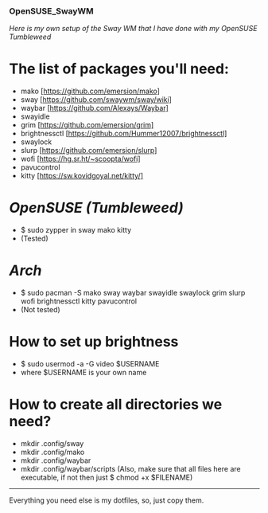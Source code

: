 ### OpenSUSE_SwayWM
_Here is my own setup of the Sway WM that I have done with my OpenSUSE Tumbleweed_ 

# The list of packages you'll need:
- mako [https://github.com/emersion/mako]
- sway [https://github.com/swaywm/sway/wiki]
- waybar [https://github.com/Alexays/Waybar]
- swayidle
- grim [https://github.com/emersion/grim]
- brightnessctl [https://github.com/Hummer12007/brightnessctl]
- swaylock
- slurp [https://github.com/emersion/slurp]
- wofi [https://hg.sr.ht/~scoopta/wofi] 
- pavucontrol
- kitty [https://sw.kovidgoyal.net/kitty/]

# _OpenSUSE (Tumbleweed)_
 - $ sudo zypper in sway mako kitty 
 - (Tested)
 
# _Arch_
 - $ sudo pacman -S mako sway waybar swayidle swaylock grim slurp wofi brightnessctl kitty pavucontrol
 - (Not tested)
 
# How to set up brightness
 - $ sudo usermod -a -G video $USERNAME
 - where $USERNAME is your own name
 
# How to create all directories we need?
 - mkdir .config/sway
 - mkdir .config/mako
 - mkdir .config/waybar
 - mkdir .config/waybar/scripts (Also, make sure that all files here are executable, if not then just $ chmod +x $FILENAME)
 
 --------------
 Everything you need else is my dotfiles, so, just copy them.
 
